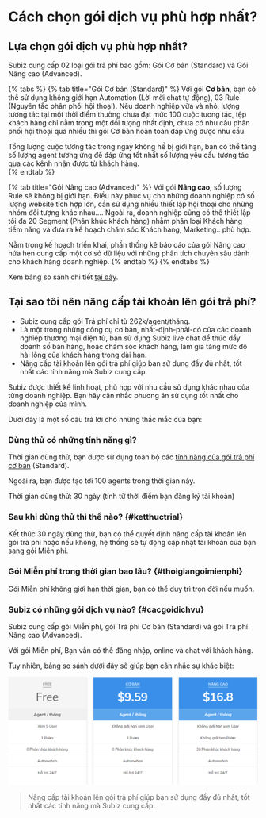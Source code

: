 # Cách chọn gói dịch vụ phù hợp nhất?

## Lựa chọn gói dịch vụ phù hợp nhất?

Subiz cung cấp 02 loại gói trả phí bao gồm: Gói Cơ bản \(Standard\) và Gói Nâng cao \(Advanced\).

{% tabs %}
{% tab title="Gói Cơ bản \(Standard\)" %}
Với gói **Cơ bản**, bạn có thể sử dụng không giới hạn Automation \(Lời mời chat tự động\), 03 Rule \(Nguyên tắc phân phối hội thoại\). Nếu doanh nghiệp vừa và nhỏ, lượng tương tác tại một thời điểm thường chưa đạt mức 100 cuộc tương tác, tệp khách hàng chỉ nằm trong một đối tượng nhất định, chưa có nhu cầu phân phối hội thoại quá nhiều thì gói Cơ bản hoàn toàn đáp ứng được nhu cầu.

Tổng lượng cuộc tương tác trong ngày không hề bị giới hạn, bạn có thể tăng số lượng agent tương ứng để đáp ứng tốt nhất số lượng yêu cầu tương tác qua các kênh nhận được từ khách hàng.  
{% endtab %}

{% tab title="Gói Nâng cao \(Advanced\)" %}
Với gói **Nâng cao**, số lượng Rule sẽ không bị giới hạn. Điều này phục vụ cho những doanh nghiệp có số lượng website tích hợp lớn, cần sử dụng nhiều thiết lập hội thoại cho những nhóm đối tượng khác nhau.... Ngoài ra, doanh nghiệp cũng có thể thiết lập tối đa 20 Segment \(Phân khúc khách hàng\) nhằm phân loại Khách hàng tiềm năng và đưa ra kế hoạch chăm sóc Khách hàng, Marketing.. phù hợp.

Nằm trong kế hoạch triển khai, phần thống kê báo cáo của gói Nâng cao hứa hẹn cung cấp một cơ sở dữ liệu với những phân tích chuyên sâu dành cho khách hàng doanh nghiệp.
{% endtab %}
{% endtabs %}

Xem bảng so sánh chi tiết [tại đây](http://subiz.com/vi/pricing.html#morestandard).

## Tại sao tôi nên nâng cấp tài khoản lên gói trả phí?

* Subiz cung cấp gói Trả phí chỉ từ 262k/agent/tháng.
* Là một trong những công cụ cơ bản, nhất-định-phải-có của các doanh nghiệp thương mại điện tử, bạn sử dụng Subiz live chat để thúc đẩy doanh số bán hàng, hoặc chăm sóc khách hàng, làm gia tăng mức độ hài lòng của khách hàng trong dài hạn.
* Nâng cấp tài khoản lên gói trả phí giúp bạn sử dụng đầy đủ nhất, tốt nhất các tính năng mà Subiz cung cấp.

Subiz được thiết kế linh hoạt, phù hợp với nhu cầu sử dụng khác nhau của từng doanh nghiệp. Bạn hãy cân nhắc phương án sử dụng tốt nhất cho doanh nghiệp của mình.

Dưới đây là một số câu trả lời cho những thắc mắc của bạn:

### Dùng thử có những tính năng gì?

Thời gian dùng thử, bạn được sử dụng toàn bộ các [tính năng của gói trả phí cơ bản](https://subiz.com/vi/pricing.html#morestandard) \(Standard\).

Ngoài ra, bạn được tạo tới 100 agents trong thời gian này.

Thời gian dùng thử: 30 ngày \(tính từ thời điểm bạn đăng ký tài khoản\)

### Sau khi dùng thử thì thế nào? {#ketthuctrial}

Kết thúc 30 ngày dùng thử, bạn có thể quyết định nâng cấp tài khoản lên gói trả phí hoặc nếu không, hệ thống sẽ tự động cập nhật tài khoản của bạn sang gói Miễn phí.

### Gói Miễn phí trong thời gian bao lâu? {#thoigiangoimienphi}

Gói Miễn phí không giới hạn thời gian, bạn có thể duy trì trọn đời nếu muốn.

### Subiz có những gói dịch vụ nào? {#cacgoidichvu}

Subiz cung cấp gói Miễn phí, gói Trả phí Cơ bản \(Standard\) và gói Trả phí Nâng cao \(Advanced\).

Với gói Miễn phí, Bạn vẫn có thể đăng nhập, online và chat với khách hàng.

Tuy nhiên, bảng so sánh dưới đây sẽ giúp bạn cân nhắc sự khác biệt:

![](../../.gitbook/assets/image%20%2817%29.png)

> Nâng cấp tài khoản lên gói trả phí giúp bạn sử dụng đầy đủ nhất, tốt nhất các tính năng mà Subiz cung cấp.

### 

